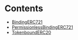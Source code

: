 

# Contents
- [BindingERC721](BindingERC721.sol/contract.BindingERC721.md)
- [PermissionlessBindingERC721](BindingERC721.sol/contract.PermissionlessBindingERC721.md)
- [TokenboundERC20](TokenboundERC20.sol/contract.TokenboundERC20.md)
